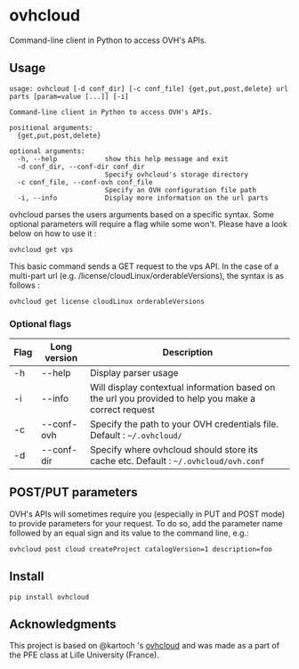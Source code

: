 # ovhcloud
Command-line client in Python to access OVH's APIs.

## Usage

```
usage: ovhcloud [-d conf_dir] [-c conf_file] {get,put,post,delete} url parts [param=value [...]] [-i]

Command-line client in Python to access OVH's APIs.

positional arguments:
  {get,put,post,delete}

optional arguments:
  -h, --help            show this help message and exit
  -d conf_dir, --conf-dir conf_dir
                        Specify ovhcloud's storage directory
  -c conf_file, --conf-ovh conf_file
                        Specify an OVH configuration file path
  -i, --info            Display more information on the url parts
```

ovhcloud parses the users arguments based on a specific syntax.  Some optional parameters will require a flag while some won't.  Please have a look below on how to use it :

    ovhcloud get vps

This basic command sends a GET request to the vps API.  In the case of a multi-part url (e.g. /license/cloudLinux/orderableVersions), the syntax is as follows :

    ovhcloud get license cloudLinux orderableVersions


### Optional flags

Flag | Long version | Description
--- | --- | ---
-h | --help | Display parser usage
-i | --info | Will display contextual information based on the url you provided to help you make a correct request
-c | --conf-ovh | Specify the path to your OVH credentials file.  Default : `~/.ovhcloud/`
-d | --conf-dir | Specify where ovhcloud should store its cache etc.  Default : `~/.ovhcloud/ovh.conf`

## POST/PUT parameters
OVH's APIs will sometimes require you (especially in PUT and POST mode) to provide parameters for your request.  To do so, add the parameter name followed by an equal sign and its value to the command line, e.g.:

    ovhcloud post cloud createProject catalogVersion=1 description=foo

## Install

    pip install ovhcloud

## Acknowledgments

This project is based on @kartoch 's [ovhcloud](https://github.com/kartoch/ovhcloud) and was made as a part of the PFE class at Lille University (France).
